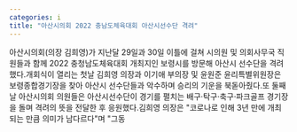 ```yaml
---
categories: i
title: "아산시의회 2022 충남도체육대회 아산시선수단 격려"
---
```

아산시의회(의장 김희영)가 지난달 29일과 30일 이틀에 걸쳐 시의원 및 의회사무국 직원들과 함께 2022 충청남도체육대회 개최지인 보령시를 방문해 아산시 선수단을 격려했다.개회식이 열리는 첫날 김희영 의장과 이기애 부의장 및 윤원준 윤리특별위원장은 보령종합경기장을 찾아 아산시 선수단들과 악수하며 승리의 기운을 북돋아줬다.또 둘째 날 아산시의회 의원들은 아산시선수단이 경기를 펼치는 배구·탁구·축구·파크골프 경기장을 돌며 격려의 뜻을 전달한 후 응원했다.김희영 의장은 "코로나로 인해 3년 만에 개최되는 만큼 의미가 남다르다"며 "그동